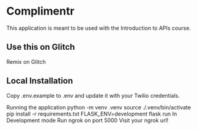 # Complimentr
This application is meant to be used with the Introduction to APIs course.

## Use this on Glitch
Remix on Glitch

## Local Installation
Copy .env.example to .env and update it with your Twilio credentials.

Running the application
python -m venv .venv
source ./.venv/bin/activate
pip install -r requirements.txt
FLASK_ENV=development flask run
In Development mode
Run ngrok on port 5000
Visit your ngrok url!
